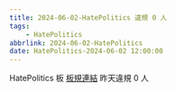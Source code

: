 ```yaml
---
title: 2024-06-02-HatePolitics 違規 0 人
tags:
    - HatePolitics
abbrlink: 2024-06-02-HatePolitics
date: HatePolitics-2024-06-02 12:00:00
---
```

HatePolitics 板 [板規連結](https://www.ptt.cc/bbs/HatePolitics/M.1617115262.A.D60.html)
昨天違規 0 人
